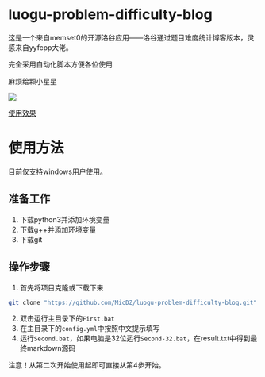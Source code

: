 # luogu-problem-difficulty-blog

这是一个来自memset0的开源洛谷应用——洛谷通过题目难度统计博客版本，灵感来自yyfcpp大佬。

完全采用自动化脚本方便各位使用

麻烦给颗小星星

![](https://i.loli.net/2018/08/23/5b7e99f5310af.png)

[使用效果](https://www.luogu.org/blog/Douglas/tong-guo-ti-mu-nuo-du-tong-ji)

# 使用方法

目前仅支持windows用户使用。
## 准备工作
1. 下载python3并添加环境变量
2. 下载g++并添加环境变量
3. 下载git
## 操作步骤
1. 首先将项目克隆或下载下来
```bash
git clone "https://github.com/MicDZ/luogu-problem-difficulty-blog.git"
```
2. 双击运行主目录下的`First.bat`
3. 在主目录下的`config.yml`中按照中文提示填写
4. 运行`Second.bat`，如果电脑是32位运行`Second-32.bat`，在result.txt中得到最终markdown源码

注意！从第二次开始使用起即可直接从第4步开始。

